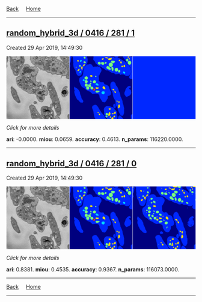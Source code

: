 
[Back](..)&nbsp;&nbsp;&nbsp;&nbsp;&nbsp;[Home](https://leapmanlab.github.io/snapshots)

---

<div class="summary"><a href="1"><h2>random_hybrid_3d / 0416 / 281 / 1</h2></a><p>Created 29 Apr 2019, 14:49:30
</p><a href="1"><img src="1/media/summary.png" align="center"></a><p>
<i>Click for more details</i>
</p></div>

**ari**: -0.0000. **miou**: 0.0659. **accuracy**: 0.4613. **n_params**: 116220.0000. 

---

<div class="summary"><a href="0"><h2>random_hybrid_3d / 0416 / 281 / 0</h2></a><p>Created 29 Apr 2019, 14:49:30
</p><a href="0"><img src="0/media/summary.png" align="center"></a><p>
<i>Click for more details</i>
</p></div>

**ari**: 0.8381. **miou**: 0.4535. **accuracy**: 0.9367. **n_params**: 116073.0000. 

---

[Back](..)&nbsp;&nbsp;&nbsp;&nbsp;&nbsp;[Home](https://leapmanlab.github.io/snapshots)

---